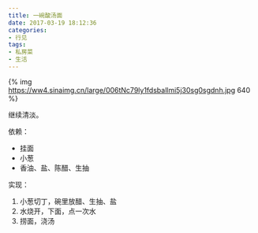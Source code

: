 ```yaml
---
title: 一碗酸汤面
date: 2017-03-19 18:12:36
categories:
- 行见
tags:
- 私房菜
- 生活
---
```


{% img https://ww4.sinaimg.cn/large/006tNc79ly1fdsballmi5j30sg0sgdnh.jpg 640 %}

继续清淡。

依赖：

- 挂面
- 小葱
- 香油、盐、陈醋、生抽

实现：

1. 小葱切丁，碗里放醋、生抽、盐
1. 水烧开，下面，点一次水
1. 捞面，浇汤
